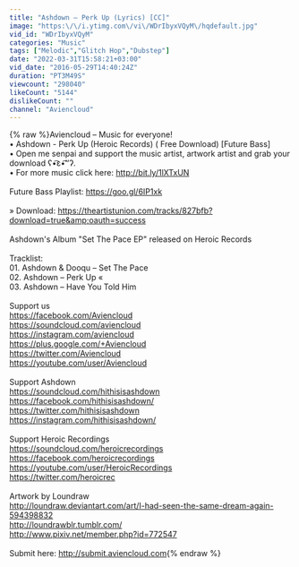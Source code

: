 ```yaml
---
title: "Ashdown – Perk Up (Lyrics) [CC]"
image: "https:\/\/i.ytimg.com\/vi\/WDrIbyxVQyM\/hqdefault.jpg"
vid_id: "WDrIbyxVQyM"
categories: "Music"
tags: ["Melodic","Glitch Hop","Dubstep"]
date: "2022-03-31T15:58:21+03:00"
vid_date: "2016-05-29T14:40:24Z"
duration: "PT3M49S"
viewcount: "298040"
likeCount: "5144"
dislikeCount: ""
channel: "Aviencloud"
---
```

{% raw %}Aviencloud – Music for everyone!<br />• Ashdown - Perk Up (Heroic Records) ( Free Download) [Future Bass]<br />• Open me senpai and support the music artist, artwork artist and grab your download ʕ•͡ɛ•͡ʼʼʔ.<br />• For more music click here: <a rel="nofollow" target="blank" href="http://bit.ly/1lXTxUN">http://bit.ly/1lXTxUN</a><br /><br />Future Bass Playlist: <a rel="nofollow" target="blank" href="https://goo.gl/6IP1xk">https://goo.gl/6IP1xk</a><br /><br />» Download: <a rel="nofollow" target="blank" href="https://theartistunion.com/tracks/827bfb?download=true&amp;oauth=success">https://theartistunion.com/tracks/827bfb?download=true&amp;oauth=success</a><br /><br />Ashdown's Album &quot;Set The Pace EP&quot; released on Heroic Records<br /><br />Tracklist:<br />01. Ashdown &amp; Dooqu – Set The Pace<br />02. Ashdown – Perk Up «<br />03. Ashdown – Have You Told Him<br /><br />Support us<br /><a rel="nofollow" target="blank" href="https://facebook.com/Aviencloud">https://facebook.com/Aviencloud</a><br /><a rel="nofollow" target="blank" href="https://soundcloud.com/aviencloud">https://soundcloud.com/aviencloud</a><br /><a rel="nofollow" target="blank" href="https://instagram.com/aviencloud">https://instagram.com/aviencloud</a><br /><a rel="nofollow" target="blank" href="https://plus.google.com/+Aviencloud">https://plus.google.com/+Aviencloud</a><br /><a rel="nofollow" target="blank" href="https://twitter.com/Aviencloud">https://twitter.com/Aviencloud</a><br /><a rel="nofollow" target="blank" href="https://youtube.com/user/Aviencloud">https://youtube.com/user/Aviencloud</a><br /><br />Support Ashdown<br /><a rel="nofollow" target="blank" href="https://soundcloud.com/hithisisashdown">https://soundcloud.com/hithisisashdown</a><br /><a rel="nofollow" target="blank" href="https://facebook.com/hithisisashdown/">https://facebook.com/hithisisashdown/</a><br /><a rel="nofollow" target="blank" href="https://twitter.com/hithisisashdown">https://twitter.com/hithisisashdown</a><br /><a rel="nofollow" target="blank" href="https://instagram.com/hithisisashdown/">https://instagram.com/hithisisashdown/</a><br /><br />Support Heroic Recordings<br /><a rel="nofollow" target="blank" href="https://soundcloud.com/heroicrecordings">https://soundcloud.com/heroicrecordings</a><br /><a rel="nofollow" target="blank" href="https://facebook.com/heroicrecordings">https://facebook.com/heroicrecordings</a><br /><a rel="nofollow" target="blank" href="https://youtube.com/user/HeroicRecordings">https://youtube.com/user/HeroicRecordings</a><br /><a rel="nofollow" target="blank" href="https://twitter.com/heroicrec">https://twitter.com/heroicrec</a><br /><br />Artwork by Loundraw<br /><a rel="nofollow" target="blank" href="http://loundraw.deviantart.com/art/I-had-seen-the-same-dream-again-594398832">http://loundraw.deviantart.com/art/I-had-seen-the-same-dream-again-594398832</a><br /><a rel="nofollow" target="blank" href="http://loundrawblr.tumblr.com/">http://loundrawblr.tumblr.com/</a><br /><a rel="nofollow" target="blank" href="http://www.pixiv.net/member.php?id=772547">http://www.pixiv.net/member.php?id=772547</a><br /><br />Submit here: <a rel="nofollow" target="blank" href="http://submit.aviencloud.com">http://submit.aviencloud.com</a>{% endraw %}
